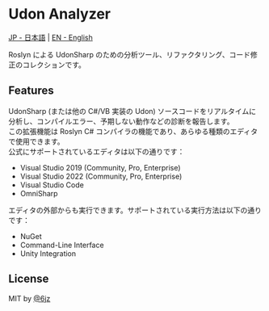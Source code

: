 # Udon Analyzer

[JP - 日本語](./README.ja-jp.md) | [EN - English](./README.md)

Roslyn による UdonSharp のための分析ツール、リファクタリング、コード修正のコレクションです。

## Features

UdonSharp (または他の C#/VB 実装の Udon) ソースコードをリアルタイムに分析し、コンパイルエラー、予期しない動作などの診断を報告します。  
この拡張機能は Roslyn C# コンパイラの機能であり、あらゆる種類のエディタで使用できます。  
公式にサポートされているエディタは以下の通りです：

- Visual Studio 2019 (Community, Pro, Enterprise)
- Visual Studio 2022 (Community, Pro, Enterprise)
- Visual Studio Code
- OmniSharp

エディタの外部からも実行できます。サポートされている実行方法は以下の通りです：

- NuGet
- Command-Line Interface
- Unity Integration

## License

MIT by [@6jz](https://twitter.com/6jz)
